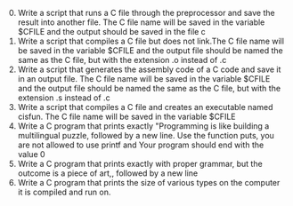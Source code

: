 0. Write a script that runs a C file through the preprocessor and save the result into another file.
   The C file name will be saved in the variable $CFILE and the output should be saved in the file c
1. Write a script that compiles a C file but does not link.The C file name will be saved in the variable $CFILE and the    output file should be named the same as the C file, but with the extension .o instead of .c
2. Write a script that generates the assembly code of a C code and save it in an output file.
   The C file name will be saved in the variable $CFILE and the output file should be named the same as the C file, but    with the extension .s instead of .c
3. Write a script that compiles a C file and creates an executable named cisfun.
   The C file name will be saved in the variable $CFILE
4. Write a C program that prints exactly "Programming is like building a multilingual puzzle, followed by a new line.
   Use the function puts, you are not allowed to use printf and Your program should end with the value 0
5. Write a C program that prints exactly with proper grammar, but the outcome is a piece of art,, followed by a new line
6. Write a C program that prints the size of various types on the computer it is compiled and run on.
